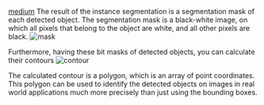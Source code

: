 [medium](https://dev.to/andreygermanov/how-to-implement-instance-segmentation-using-yolov8-neural-network-3if9)
The result of the instance segmentation is a segmentation mask of each detected object. The segmentation mask is a black-white image, on which all pixels that belong to the object are white, and all other pixels are black.
![mask](https://res.cloudinary.com/practicaldev/image/fetch/s--D-BBqeKp--/c_limit%2Cf_auto%2Cfl_progressive%2Cq_auto%2Cw_800/https://dev-to-uploads.s3.amazonaws.com/uploads/articles/rkzs89knnz12rrkm7252.png)

Furthermore, having these bit masks of detected objects, you can calculate their contours
![contour](https://res.cloudinary.com/practicaldev/image/fetch/s--wJHZJtGx--/c_limit%2Cf_auto%2Cfl_progressive%2Cq_auto%2Cw_800/https://dev-to-uploads.s3.amazonaws.com/uploads/articles/b4muzf9070ezu1atrphi.png)

The calculated contour is a polygon, which is an array of point coordinates. This polygon can be used to identify the detected objects on images in real world applications much more precisely than just using the bounding boxes.